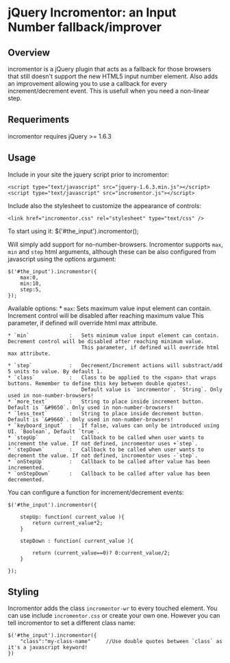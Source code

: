 jQuery Incromentor: an Input Number fallback/improver
=====================================================

Overview
--------
incromentor is a jQuery plugin that acts as a fallback for those browsers that still doesn't support the new HTML5 input number element.
Also adds an improvement allowing you to use a callback for every increment/decrement event. This is usefull when you need a non-linear step.


Requeriments
------------
incromentor requires jQuery >= 1.6.3


Usage
-----
Include in your site the jquery script prior to incromentor:

	<script type="text/javascript" src="jquery-1.6.3.min.js"></script>
	<script type="text/javascript" src="incromentor.js"></script>

Include also the stylesheet to customize the appearance of controls:

	<link href="incromentor.css" rel="stylesheet" type="text/css" />

To start using it:
	$('#the_input').incromentor();

Will simply add support for no-number-browsers.
Incromentor supports `max`, `min` and `step` html arguments, although these can be also configured from javascript using the options argument:

	$('#the_input').incromentor({
		max:0,
		min:10,
		step:5,
	});

Available options:
	* `max`:		Sets maximum value input element can contain. Increment control will be disabled after reaching maximum value 
					This parameter, if defined will override html max attribute.

	* `min`				:	Sets minimum value input element can contain. Decrement control will be disabled after reaching minimum value.
							This parameter, if defined will override html max attribute.

	* `step`			:	Decrement/Increment actions will substract/add 5 units to value. By default 1.
	* `class`			:	Class to be applied to the <span> that wraps buttons. Remember to define this key between double quotes!. 
							Default value is `incromentor`. `String`. Only used in non-number-browsers!
	* `more_text`		:	String to place inside increment button. Default is `&#9650`. Only used in non-number-browsers!
	* `less_text`		:	String to place inside decrement button. Default is `&#9660`. Only used in non-number-browsers!
	* `keyboard_input`	:	If false, values can only be introduced using UI. `Boolean`, Default `true`.
	* `stepUp`			:	Callback to be called when user wants to increment the value. If not defined, incromentor uses +`step`.
	* `stepDown`		:	Callback to be called when user wants to decrement the value. If not defined, incromentor uses -`step`.
	* `onStepUp`		:	Callback to be called after value has been incremented.
	* `onStepDown`		:	Callback to be called after value has been decremented.


You can configure a function for increment/decrement events:

	$('#the_input').incromentor({
		
		stepUp: function( current_value ){
			return current_value*2;
		}

		stepDown : function( current_value ){
			
			return (current_value==0)? 0:current_value/2;
		}

	});


Styling
-------
Incromentor adds the class `incromentor-wr` to every touched element. You can use include `incromentor.css` or create your own one.
However you can tell incromentor to set a different class name:

	$('#the_input').incromentor({
		"class":"my-class-name"		//Use double quotes between `class` as it's a javascript keyword!
	})
